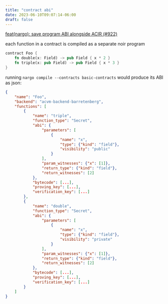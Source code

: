 ```yaml
---
title: "contract abi"
date: 2023-06-10T09:07:14-06:00
draft: false
---
```


[feat(nargo): save program ABI alongside ACIR (#922)](https://github.com/noir-lang/noir/pull/922)

each function in a contract is compiled as a separate noir program

```rust
contract Foo {
    fn double(x: Field) -> pub Field { x * 2 }
    fn triple(x: pub Field) -> pub Field { x * 3 }
}
```

running `nargo compile --contracts basic-contracts` would produce its ABI as json:

```json
{
    "name": "Foo",
    "backend": "acvm-backend-barretenberg",
    "functions": [
        {
            "name": "triple",
            "function_type": "Secret",
            "abi": {
                "parameters": [
                    {
                        "name": "x",
                        "type": {"kind": "field"},
                        "visibility": "public"
                    }
                ],
                "param_witnesses": {"x": [1]},
                "return_type": {"kind": "field"},
                "return_witnesses": [2]
            },
            "bytecode": [...],
            "proving_key": [...],
            "verification_key": [...]
        },
        {
            "name": "double",
            "function_type": "Secret",
            "abi": {
                "parameters": [
                    {
                        "name": "x",
                        "type": {"kind": "field"},
                        "visibility": "private"
                    }
                ],
                "param_witnesses": {"x": [1]},
                "return_type": {"kind": "field"},
                "return_witnesses": [2]
            },
            "bytecode": [...],
            "proving_key": [...],
            "verification_key": [...]
        }
    ]
}
```
